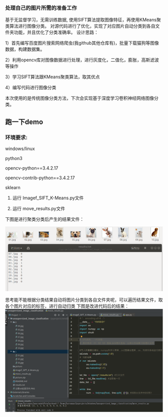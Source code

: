 ### 处理自己的图片所需的准备工作

基于无监督学习，无需训练数据, 使用SIFT算法提取图像特征，再使用KMeans聚类算法进行图像分类。
对源代码进行了优化，实现了对应图片自动分类到各自文件夹功能，并且优化了分类准确率。
设计思路：

1）首先编写百度图片搜索网络爬虫(我github其他仓库有)，批量下载猫狗等图像数据，构建数据集。

2）利用opencv库对图像数据进行处理，进行灰度化，二值化，膨胀，高斯滤波等操作

3）学习SIFT算法跟KMeans聚类算法，取其优点

4）编写代码进行图像分类

本次使用的是传统图像分类方法，下次会实现基于深度学习卷积神经网络图像分类。

##  跑一下demo
###  环境要求:
windows/linux

python3

opencv-python==3.4.2.17

opencv-contrib-python==3.4.2.17

sklearn

1) 运行 Imagef_SIFT_K-Means.py文件

2) 运行 move_results.py文件

下图是进行聚类分类后产生的结果文件：

![Image text](https://github.com/Byronnar/image_classfication/blob/master/new_results.png)

思考能不能根据分类结果自动将图片分类到各自文件夹呢，可以遍历结果文件，取各个图片对应的标签，进行自动归类
下图是改进代码后的结果：
![Image text](https://github.com/Byronnar/image_classfication/blob/master/%E6%97%A0%E7%9B%91%E7%9D%A3.png)

